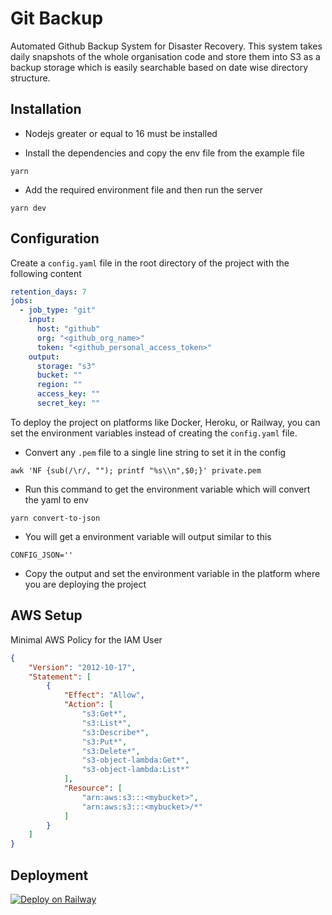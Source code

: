 # Git Backup

Automated Github Backup System for Disaster Recovery. This system takes daily snapshots of the whole organisation code and store them into S3 as a backup storage which is easily searchable based on date wise directory structure.

## Installation

- Nodejs greater or equal to 16 must be installed

- Install the dependencies and copy the env file from the example file
```shell
yarn
```
- Add the required environment file and then run the server
```
yarn dev
```

## Configuration

Create a `config.yaml` file in the root directory of the project with the following content
```yaml
retention_days: 7
jobs:
  - job_type: "git"
    input:
      host: "github"
      org: "<github_org_name>"
      token: "<github_personal_access_token>"
    output:
      storage: "s3"
      bucket: ""
      region: ""
      access_key: ""
      secret_key: ""
```
To deploy the project on platforms like Docker, Heroku, or Railway, you can set the environment variables instead of creating the `config.yaml` file.

- Convert any `.pem` file to a single line string to set it in the config
```shell
awk 'NF {sub(/\r/, ""); printf "%s\\n",$0;}' private.pem
```

- Run this command to get the environment variable which will convert the yaml to env
```shell
yarn convert-to-json
```

- You will get a environment variable will output similar to this
```shell
CONFIG_JSON=''
```

- Copy the output and set the environment variable in the platform where you are deploying the project

## AWS Setup

Minimal AWS Policy for the IAM User
```json
{
    "Version": "2012-10-17",
    "Statement": [
        {
            "Effect": "Allow",
            "Action": [
                "s3:Get*",
                "s3:List*",
                "s3:Describe*",
                "s3:Put*",
                "s3:Delete*",
                "s3-object-lambda:Get*",
                "s3-object-lambda:List*"
            ],
            "Resource": [
                "arn:aws:s3:::<mybucket>",
                "arn:aws:s3:::<mybucket>/*"
            ]
        }
    ]
}
```

## Deployment

[![Deploy on Railway](https://railway.app/button.svg)](https://railway.app/template/HgR-fs?referralCode=_1lQet)